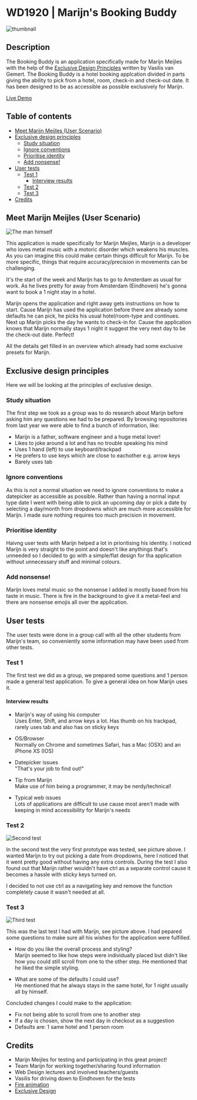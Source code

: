 # WD1920 | Marijn's Booking Buddy
![thumbnail](./course/thumbnail.png)

## Description
The Booking Buddy is an application specifically made for Marijn Meijles with the help of the [Exclusive Design Principles](https://exclusive-design.vasilis.nl/) written by Vasilis van Gemert. The Booking Buddy is a hotel booking applcation divided in parts giving the ability to pick from a hotel, room, check-in and check-out date. It has been designed to be as accessible as possible exclusively for Marijn.

[Live Demo](https://mich97.github.io/web-design-1920/)

## Table of contents

- [Meet Marijn Meijles (User Scenario)](#meet-marijn-meijles-user-scenario)
- [Exclusive design principles](#exclusive-design-principles)
    - [Study situation](#study-situation)
    - [Ignore conventions](#ignore-conventions)
    - [Prioritise identity](#prioritise-identity)
    - [Add nonsense!](#add-nonsense)
- [User tests](#user-tests)
    - [Test 1](#test-1)
        - [Interview results](#interview-results)
    - [Test 2](#test-2)
    - [Test 3](#test-3)
- [Credits](#credits)

## Meet Marijn Meijles (User Scenario)
![The man himself](./course/marijn-meijles.jpg)

This application is made specifically for Marijn Meijles, Marijn is a developer who loves metal music with a motoric disorder which weakens his muscles. As you can imagine this could make certain things difficult for Marijn. To be more specific, things that require accuracy/precision in movements can be challenging.

It's the start of the week and Marijn has to go to Amsterdam as usual for work. As he lives pretty for away from Amsterdam (Eindhoven) he's gonna want to book a 1 night stay in a hotel.

Marijn opens the application and right away gets instructions on how to start. Cause Marijn has used the application before there are already some defaults he can pick, he picks his usual hotel/room-type and continues. Next up Marijn picks the day he wants to check-in for. Cause the application knows that Marijn normally stays 1 night it suggest the very next day to be the check-out date. Perfect!

All the details get filled in an overview which already had some exclusive presets for Marijn.

## Exclusive design principles
Here we will be looking at the principles of exclusive design.

### Study situation
The first step we took as a group was to do research about Marijn before asking him any questions we had to be prepared. By browsing repositories from last year we were able to find a bunch of information, like:

- Marijn is a father, software engineer and a huge metal lover!
- Likes to joke around a lot and has no trouble speaking his mind
- Uses 1 hand (left) to use keyboard/trackpad
- He prefers to use keys which are close to eachother e.g. arrow keys
- Barely uses tab

### Ignore conventions
As this is not a normal situation we need to ignore conventions to make a datepicker as accessible as possible. Rather than having a normal input type date I went with being able to pick an upcoming day or pick a date by selecting a day/month from dropdowns which are much more accessible for Marijn. I made sure nothing requires too much precision in movement.

### Prioritise identity
Haivng user tests with Marijn helped a lot in prioritising his identity. I noticed Marijn is very straight to the point and doesn't like anythings that's unneeded so I decided to go with a simple/flat design for tha application without unnecessary stuff and minimal colours.

### Add nonsense!
Marijn loves metal music so the nonsense I added is mostly based from his taste in music. There is fire in the background to give it a metal-feel and there are nonsense emojis all over the application.

## User tests
The user tests were done in a group call with all the other students from Marijn's team, so conveniently some information may have been used from other tests.

### Test 1
The first test we did as a group, we prepared some questions and 1 person made a general test application. To give a general idea on how Marijn uses it.

#### Interview results
- Marijn's way of using his computer<br>
Uses Enter, Shift, and arrow keys a lot. Has thumb on his trackpad, rarely uses tab and also has on sticky keys

- OS/Browser<br>
Normally on Chrome and sometimes Safari, has a Mac (OSX) and an iPhone XS (IOS)

- Datepicker issues<br>
"That's your job to find out!"

- Tip from Marijn<br>
Make use of him being a programmer, it may be nerdy/technical!

- Typical web issues<br>
Lots of applications are difficult to use cause most aren't made with keeping in mind accessibility for Marijn's needs

### Test 2
![Second test](./course/test-2.png)

In the second test the very first prototype was tested, see picture above. I wanted Marijn to try out picking a date from dropdowns, here I noticed that it went pretty good without having any extra controls. During the test I also found out that Marijn rather wouldn't have ctrl as a separate control cause it becomes a hassle with sticky keys turned on.

I decided to not use ctrl as a navigating key and remove the function completely cause it wasn't needed at all.

### Test 3
![Third test](./course/test-3.png)

This was the last test I had with Marijn, see picture above. I had pepared some questions to make sure all his wishes for the application were fulfilled.

- How do you like the overall process and styling?<br>
Marijn seemed to like how steps were individually placed but didn't like how you could still scroll from one to the other step. He mentioned that he liked the simple styling.

- What are some of the defaults I could use?<br>
He mentioned that he always stays in the same hotel, for 1 night usually all by himself.

Concluded changes I could make to the application:
- Fix not being able to scroll from one to another step
- If a day is chosen, show the next day in checkout as a suggestion
- Defaults are: 1 same hotel and 1 person room

## Credits
- Marijn Meijles for testing and participating in this great project!
- Team Marijn for working together/sharing found information
- Web Design lectures and involved teachers/guests
- Vasilis for driving down to Eindhoven for the tests
- [Fire animation](https://codepen.io/tahina/pen/WRXNwQ)
- [Exclusive Design](https://exclusive-design.vasilis.nl/)
